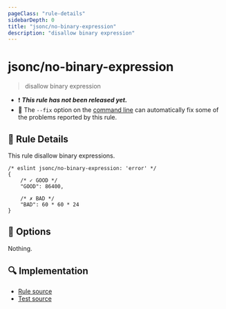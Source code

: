 ```yaml
---
pageClass: "rule-details"
sidebarDepth: 0
title: "jsonc/no-binary-expression"
description: "disallow binary expression"
---
```

# jsonc/no-binary-expression

> disallow binary expression

- :exclamation: <badge text="This rule has not been released yet." vertical="middle" type="error"> ***This rule has not been released yet.*** </badge>
- :wrench: The `--fix` option on the [command line](https://eslint.org/docs/user-guide/command-line-interface#fixing-problems) can automatically fix some of the problems reported by this rule.

## :book: Rule Details

This rule disallow binary expressions.

<eslint-code-block fix>

<!-- eslint-skip -->

```json5
/* eslint jsonc/no-binary-expression: 'error' */
{
    /* ✓ GOOD */
    "GOOD": 86400,

    /* ✗ BAD */
    "BAD": 60 * 60 * 24
}
```

</eslint-code-block>

## :wrench: Options

Nothing.

## :mag: Implementation

- [Rule source](https://github.com/ota-meshi/eslint-plugin-jsonc/blob/master/lib/rules/no-binary-expression.ts)
- [Test source](https://github.com/ota-meshi/eslint-plugin-jsonc/blob/master/tests/lib/rules/no-binary-expression.ts)
